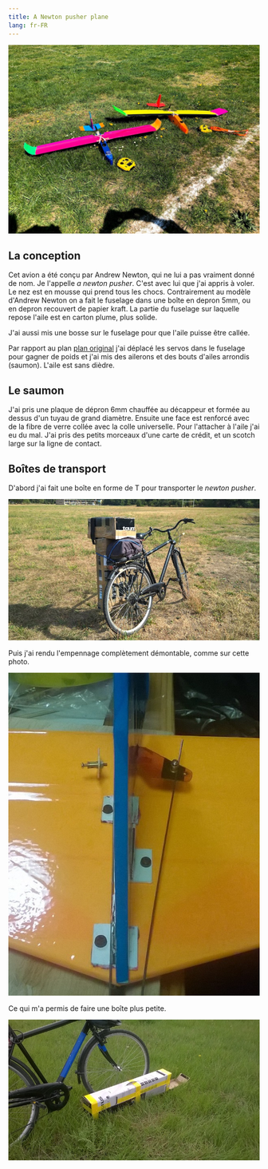 ```yaml
---
title: A Newton pusher plane
lang: fr-FR
---
```


![](newton_pusher_freres.jpg)

## La conception

Cet avion a été conçu par Andrew Newton, qui ne lui a pas vraiment donné de nom. Je l'appelle *a newton pusher*. C'est avec lui que j'ai appris à voler. Le nez est en mousse qui prend tous les chocs.  Contrairement au modèle d'Andrew Newton on a fait le fuselage dans une boîte en depron 5mm, ou en depron recouvert de papier kraft.  La partie du fuselage sur laquelle repose l'aile est en carton plume, plus solide.

J'ai aussi mis une bosse sur le fuselage pour que l'aile puisse être callée.

Par rapport au plan [plan original](http://newtonairlines.blogspot.com/2015/12/simple-3-channel-trainer.html) j'ai déplacé les servos dans le fuselage pour gagner de poids et j'ai mis des ailerons et des bouts d'ailes arrondis (saumon). L'aile est sans dièdre.  

## Le saumon

J'ai pris une plaque de dépron 6mm chauffée au décappeur et formée au dessus d'un tuyau de grand diamètre.  Ensuite une face est renforcé avec de la fibre de verre collée avec la colle universelle.  Pour l'attacher à l'aile j'ai eu du mal.  J'ai pris des petits morceaux d'une carte de crédit, et un scotch large sur la ligne de contact.

## Boîtes de transport

D'abord j'ai fait une boîte en forme de T pour transporter le *newton pusher*.

![](T.jpg)

Puis j'ai rendu l'empennage complètement démontable, comme sur cette photo.

![](empennage_demontable.jpg)

Ce qui m'a permis de faire une boîte plus petite.

![](boite_pour_demontable.jpg)
